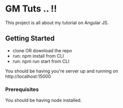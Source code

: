 # GM Tuts .. !!

This project is all about my tutorial on Angular JS.

## Getting Started

* clone OR download the repo
* run: npm install from CLI
* run: npm run start from CLI

You should be having you're server up and running on http://localhost:15000

### Prerequisites

You should be having node installed.
